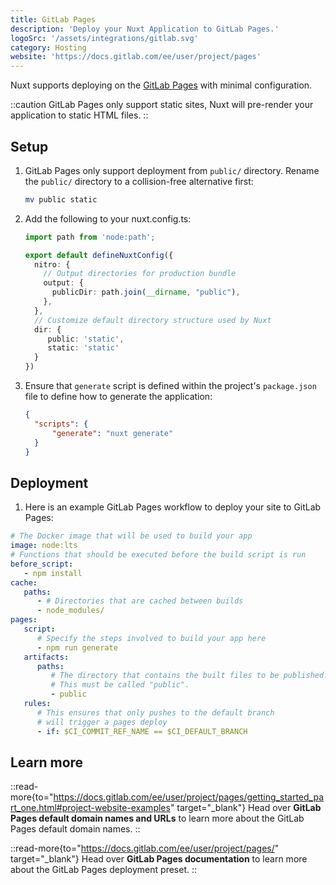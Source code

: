 ```yaml
---
title: GitLab Pages
description: 'Deploy your Nuxt Application to GitLab Pages.'
logoSrc: '/assets/integrations/gitlab.svg'
category: Hosting
website: 'https://docs.gitlab.com/ee/user/project/pages'
---
```


Nuxt supports deploying on the [GitLab Pages](https://docs.gitlab.com/ee/user/project/pages) with minimal configuration.

::caution
GitLab Pages only support static sites, Nuxt will pre-render your application to static HTML files.
::

## Setup

1. GitLab Pages only support deployment from `public/` directory. Rename the `public/` directory to a collision-free alternative first:

   ```bash [Terminal]
   mv public static
   ```

2. Add the following to your nuxt.config.ts:

   ```ts [nuxt.config.ts]
   import path from 'node:path';

   export default defineNuxtConfig({
     nitro: {
       // Output directories for production bundle
       output: {
         publicDir: path.join(__dirname, "public"),
       },
     },
     // Customize default directory structure used by Nuxt
     dir: {
        public: 'static',
        static: 'static'
     }
   })
   ```

3. Ensure that `generate` script is defined within the project's `package.json` file to define how to generate the application:

    ```json [package.json]
    {
      "scripts": {
          "generate": "nuxt generate"
      }
    }
    ```

## Deployment

1. Here is an example GitLab Pages workflow to deploy your site to GitLab Pages:

```yaml [.gitlab-ci.yml]
# The Docker image that will be used to build your app
image: node:lts
# Functions that should be executed before the build script is run
before_script:
   - npm install
cache:
   paths:
      - # Directories that are cached between builds
      - node_modules/
pages:
   script:
      # Specify the steps involved to build your app here
      - npm run generate
   artifacts:
      paths:
         # The directory that contains the built files to be published. 
         # This must be called "public".
         - public
   rules:
      # This ensures that only pushes to the default branch 
      # will trigger a pages deploy
      - if: $CI_COMMIT_REF_NAME == $CI_DEFAULT_BRANCH
```

## Learn more

::read-more{to="https://docs.gitlab.com/ee/user/project/pages/getting_started_part_one.html#project-website-examples" target="_blank"}
Head over **GitLab Pages default domain names and URLs** to learn more about the GitLab Pages default domain names.
::

::read-more{to="https://docs.gitlab.com/ee/user/project/pages/" target="_blank"}
Head over **GitLab Pages documentation** to learn more about the GitLab Pages deployment preset.
::
